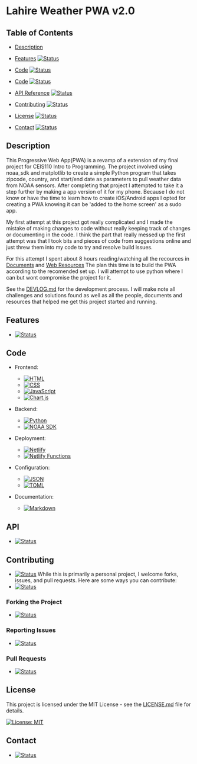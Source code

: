 # Lahire Weather PWA v2.0

## Table of Contents

- [Description](#description)

- [Features](#features) [![Status](https://img.shields.io/badge/Status-Work%20in%20Progress-yellow)](#features)
- [Code](#code) [![Status](https://img.shields.io/badge/Status-Completed-green)](#technologies-used)
- [Code](#code) [![Status](https://img.shields.io/badge/Status-Completed-green)](#code)
- [API Reference](#api) [![Status](https://img.shields.io/badge/Status-Work%20in%20Progress-yellow)](#api)
- [Contributing](#contributing) [![Status](https://img.shields.io/badge/Status-Work%20in%20Progress-yellow)](#contributing)
- [License](#license) [![Status](https://img.shields.io/badge/Status-Work%20in%20Progress-yellow)](#license)
- [Contact](#contact) [![Status](https://img.shields.io/badge/Status-Work%20in%20Progress-yellow)](#contact)

## Description
This Progressive Web App(PWA) is a revamp of a extension of my final project for CEIS110 Intro to Programming. The project involved using noaa_sdk and matplotlib to create a simple Python program that takes zipcode, country, and start/end date as parameters to pull weather data from NOAA sensors. After completing that project I attempted to take it a step further by making a app version of it for my phone. Because I do not know or have the time to learn how to create iOS/Android apps I opted for creating a PWA knowing it can be 'added to the home screen' as a sudo app.

My first attempt at this project got really complicated and I made the mistake of making changes to code without really keeping track of changes or documenting in the code. I think the part that really messed up the first attempt was that I took bits and pieces of code from suggestions online and just threw them into my code to try and resolve build issues. 

For this attempt I spent about 8 hours reading/watching all the recources in [Documents](DEVLOG.md#documents) and [Web Resources](DEVLOG.md#web-resources) The plan this time is to build the PWA according to the recomended set up. I will attempt to use python where I can but wont compromise the project for it.   

See the [DEVLOG.md](DEVLOG.md) for the development process. I will make note all challenges and solutions found as well as all the people, documents and resources that helped me get this project started and running.

## Features
- [![Status](https://img.shields.io/badge/Status-Work%20in%20Progress-yellow)]()

[Status]: https://img.shields.io/badge/Status-Work%20in%20Progress-yellow

## Code

- Frontend:
  - [![HTML][HTML5]][HTML5-url]
  - [![CSS][CSS3]][CSS3-url]
  - [![JavaScript][JavaScript]][JavaScript-url]
  - [![Chart.js][Chartjs]][Chartjs-url]

- Backend:
  - [![Python][Python]][Python-url]
  - [![NOAA SDK][NOAA]][NOAA-url]

- Deployment:
  - [![Netlify][Netlify]][Netlify-url]
  - [![Netlify Functions][NetlifyFunctions]][NetlifyFunctions-url]

- Configuration:
  - [![JSON][JSON]][JSON-url]
  - [![TOML][TOML]][TOML-url]

- Documentation:
  - [![Markdown][Markdown]][Markdown-url]

[HTML5]: https://img.shields.io/badge/HTML-E34F26?style=for-the-badge&logo=html5&logoColor=white
[HTML5-url]: https://developer.mozilla.org/en-US/docs/Web/HTML
[CSS3]: https://img.shields.io/badge/CSS-1572B6?style=for-the-badge&logo=css3&logoColor=white
[CSS3-url]: https://developer.mozilla.org/en-US/docs/Web/CSS
[JavaScript]: https://img.shields.io/badge/JavaScript-F7DF1E?style=for-the-badge&logo=javascript&logoColor=black
[JavaScript-url]: https://developer.mozilla.org/en-US/docs/Web/JavaScript
[Chartjs]: https://img.shields.io/badge/Chart.js-FF6384?style=for-the-badge&logo=chart.js&logoColor=white
[Chartjs-url]: https://www.chartjs.org/
[Python]: https://img.shields.io/badge/Python-3776AB?style=for-the-badge&logo=python&logoColor=white
[Python-url]: https://www.python.org/
[NOAA]: https://img.shields.io/badge/NOAA_SDK-0077B5?style=for-the-badge&logo=noaa&logoColor=white
[NOAA-url]: https://github.com/paulokuong/noaa
[Netlify]: https://img.shields.io/badge/Netlify-00C7B7?style=for-the-badge&logo=netlify&logoColor=white
[Netlify-url]: https://www.netlify.com/
[NetlifyFunctions]: https://img.shields.io/badge/Netlify_Functions-00C7B7?style=for-the-badge&logo=netlify&logoColor=white
[NetlifyFunctions-url]: https://docs.netlify.com/functions/overview/
[JSON]: https://img.shields.io/badge/JSON-000000?style=for-the-badge&logo=json&logoColor=white
[JSON-url]: https://www.json.org/json-en.html
[TOML]: https://img.shields.io/badge/TOML-9C4121?style=for-the-badge&logo=toml&logoColor=white
[TOML-url]: https://toml.io/en/
[Markdown]: https://img.shields.io/badge/Markdown-000000?style=for-the-badge&logo=markdown&logoColor=white
[Markdown-url]: https://www.daringfireball.net/projects/markdown/




## API
- [![Status](https://img.shields.io/badge/Status-Work%20in%20Progress-yellow)]()

[Status]: https://img.shields.io/badge/Status-Work%20in%20Progress-yellow

## Contributing

- [![Status](https://img.shields.io/badge/Status-Completed-green)](https://github.com/yourusername/your-repo-name)
While this is primarily a personal project, I welcome forks, issues, and pull requests. Here are some ways you can contribute:
- [![Status](https://img.shields.io/badge/Status-Completed-green)]()

[Status]: https://img.shields.io/badge/Status-Work%20in%20Progress-yellow

### Forking the Project

- [![Status](https://img.shields.io/badge/Status-Work%20in%20Progress-yellow)]()

[Status]: https://img.shields.io/badge/Status-Work%20in%20Progress-yellow

### Reporting Issues

- [![Status](https://img.shields.io/badge/Status-Work%20in%20Progress-yellow)]()

[Status]: https://img.shields.io/badge/Status-Work%20in%20Progress-yellow

### Pull Requests

- [![Status](https://img.shields.io/badge/Status-Work%20in%20Progress-yellow)]()

[Status]: https://img.shields.io/badge/Status-Work%20in%20Progress-yellow

## License
This project is licensed under the MIT License - see the [LICENSE.md](LICENSE.md) file for details.

[![License: MIT](https://img.shields.io/badge/License-MIT-green.svg)](https://opensource.org/licenses/MIT)

## Contact

- [![Status](https://img.shields.io/badge/Status-Work%20in%20Progress-yellow)]()

[Status]: https://img.shields.io/badge/Status-Work%20in%20Progress-yellow



[Work in Progress]: https://img.shields.io/badge/Status-Work%20in%20Progress-yellow
[Completed]: https://img.shields.io/badge/Status-Completed-green
